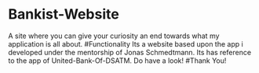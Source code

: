 # Bankist-Website
 A site where you can give your curiosity an end towards what my application is all about.
#Functionality
Its a website based upon the app i developed under the mentorship of Jonas Schmedtmann. Its has reference to the app of United-Bank-Of-DSATM.
Do have a look!
#Thank You!
